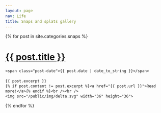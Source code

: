 ```yaml
---
layout: page
nav: Life
title: Snaps and splats gallery
---
```


<div class="posts">
  {% for post in site.categories.snaps %}
  <div class="post">
    <h1 class="post-title">
      <a href="{{ post.url }}">
        {{ post.title }}
      </a>
    </h1>

    <span class="post-date">{{ post.date | date_to_string }}</span>

    {{ post.excerpt }}
    {% if post.content != post.excerpt %}<a href="{{ post.url }}">Read more!</a>{% endif %}<br /><br />
    <img src="/public/img/delta.svg" width="36" height="36">
  </div>
  {% endfor %}
</div>